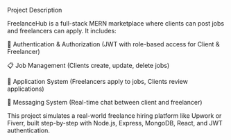 Project Description

FreelanceHub is a full-stack MERN marketplace where clients can post jobs and freelancers can apply.
It includes:

🔐 Authentication & Authorization (JWT with role-based access for Client & Freelancer)

📋 Job Management (Clients create, update, delete jobs)

📑 Application System (Freelancers apply to jobs, Clients review applications)

💬 Messaging System (Real-time chat between client and freelancer)

This project simulates a real-world freelance hiring platform like Upwork or Fiverr, built step-by-step with Node.js, Express, MongoDB, React, and JWT authentication.
